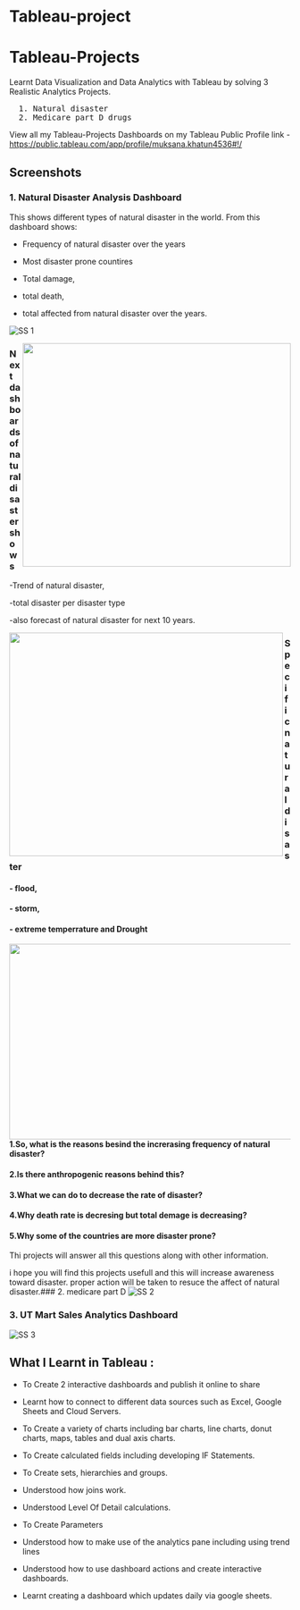 # Tableau-project
# Tableau-Projects
Learnt Data Visualization and Data Analytics with Tableau by solving 3 Realistic Analytics Projects.
  <pre>
  1. Natural disaster  
  2. Medicare part D drugs  </pre>
  
  
View all my Tableau-Projects Dashboards on my Tableau Public Profile link -
https://public.tableau.com/app/profile/muksana.khatun4536#!/
## Screenshots
### 1. Natural Disaster Analysis Dashboard
This shows different types of natural disaster in the world. From this dashboard shows:

- Frequency of natural disaster over the years

- Most disaster prone countires

- Total damage,

- total death,

- total affected from natural disaster over the years.

<img src="https://github.com/muksanakhatun/Tableau-project/blob/main/natural%20dis%20front%20page.png" alt="SS 1"/>


<a href="https://github.com/muksanakhatun/Tableau-project/blob/main/natural%20disaster%202nd.png"><img align="right" width="480" height="400" src="https://github.com/muksanakhatun/Tableau-project/blob/main/natural%20disaster%202nd.png"></a>
<!-- <a href="https://github.com/muksanakhatun/Tableau-project/blob/main/natural%20disaster%202nd.png"><img align="right" width="480" height="400" src="https://github.com/muksanakhatun/Tableau-project/blob/main/natural%20disaster%202nd.png"></a> -->


### Next dashboards of natural disaster shows
-Trend of natural disaster, 

-total disaster per disaster type 

-also forecast of natural disaster for next 10 years.

<a href="https://github.com/muksanakhatun/Tableau-project/blob/main/natural%20disaster%203rd.png"><img align="left" width="490" height="400" src="https://github.com/muksanakhatun/Tableau-project/blob/main/natural%20disaster%203rd.png"></a>
<!-- <a href="https://github.com/muksanakhatun/Tableau-project/blob/main/natural%20disaster%203rd.png"><img align="left" width="490" height="400" src="https://github.com/muksanakhatun/Tableau-project/blob/main/natural%20disaster%203rd.png"></a> -->


### Specific  natural disaster 
#### - flood,

#### - storm, 

#### - extreme temperrature and Drought

<a href="https://github.com/muksanakhatun/Tableau-project/blob/main/natural%20disaster%204th.png"><img align="right" width="700" height="350" src="https://github.com/muksanakhatun/Tableau-project/blob/main/natural%20disaster%204th.png"></a>
<!-- <a href="https://github.com/muksanakhatun/Tableau-project/blob/main/natural%20disaster%204th.png"><img align="right" width="700" height="350" src="https://github.com/muksanakhatun/Tableau-project/blob/main/natural%20disaster%204th.png"></a> -->


#### 1.So, what is the reasons besind the increrasing frequency of natural disaster?

#### 2.Is there anthropogenic reasons behind this?

#### 3.What we can do to decrease the rate of disaster?

#### 4.Why death rate is decresing but total demage is decreasing?

#### 5.Why some of the countries are more disaster prone?

Thi projects will answer all this questions along with other information.









i hope you will find this projects usefull and this will increase awareness toward disaster. proper action will be taken to resuce the affect of natural disaster.### 2. medicare part D 
<img src="https://github.com pic link Image.PNG" alt="SS 2"/>
### 3. UT Mart Sales Analytics Dashboard

<img src="https://github.com/pic linkPNG.PNG" alt="SS 3"/>







## What I Learnt in Tableau :



  - To Create 2 interactive dashboards and publish it online to share

  - Learnt how to connect to different data sources such as Excel, Google Sheets and Cloud Servers.

  - To Create a variety of charts including bar charts, line charts, donut charts, maps, tables and dual axis charts.

  - To Create calculated fields including developing IF Statements.

  - To Create sets, hierarchies and groups.

  - Understood how joins work.

  - Understood Level Of Detail calculations.

  - To Create Parameters

  - Understood how to make use of the analytics pane including using trend lines

  - Understood how to use dashboard actions and create interactive dashboards.

  - Learnt creating a dashboard which updates daily via google sheets.            
